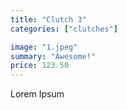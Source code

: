 ```yaml
---
title: "Clutch 3"
categories: ["clutches"]

image: "1.jpeg"
summary: "Awesome!"
price: 123.50
---
```


Lorem Ipsum
